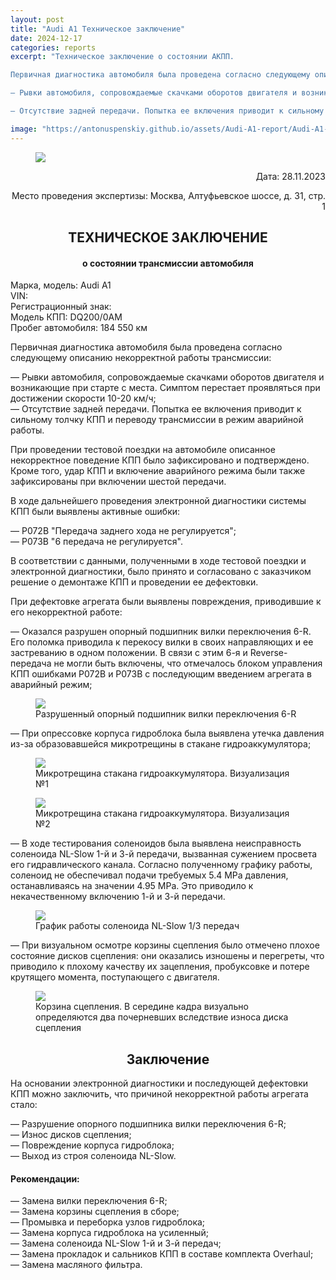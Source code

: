 ```yaml
---
layout: post
title: "Audi A1 Техническое заключение"
date: 2024-12-17
categories: reports
excerpt: "Техническое заключение о состоянии АКПП.

Первичная диагностика автомобиля была проведена согласно следующему описанию некорректной работы трансмиссии:<br/>

— Рывки автомобиля, сопровождаемые скачками оборотов двигателя и возникающие при старте с места. Симптом перестает проявляться при достижении скорости 10-20 км/ч;<br/>

— Отсутствие задней передачи. Попытка ее включения приводит к сильному толчку КПП и переводу трансмиссии в режим аварийной работы.<br/>"

image: "https://antonuspenskiy.github.io/assets/Audi-A1-report/Audi-A1-car-photo.jpg"
---
```


<link rel="stylesheet" href="https://antonuspenskiy.github.io/assets/style.css">

<div class="article-container">

<figure>
  <img src="https://antonuspenskiy.github.io/assets/CTT-header.jpg">
</figure>

<p align="right">Дата: 28.11.2023</p>
<p align="right">Место проведения экспертизы: Москва, Алтуфьевское шоссе, д. 31, стр. 1</p>

<h2 align="center">ТЕХНИЧЕСКОЕ ЗАКЛЮЧЕНИЕ</h2>
<h4 align="center">о состоянии трансмиссии автомобиля</h4>


<p>
Марка, модель: Audi A1<br/>
VIN:<br/>
Регистрационный знак:<br/>
Модель КПП: DQ200/0AM<br/>
Пробег автомобиля: 184 550 км<br/>
</p>

<p>Первичная диагностика автомобиля была проведена согласно следующему описанию некорректной работы трансмиссии:</p>

<p>
— Рывки автомобиля, сопровождаемые скачками оборотов двигателя и возникающие при старте с места. Симптом перестает проявляться при достижении скорости 10-20 км/ч;<br/> 
— Отсутствие задней передачи. Попытка ее включения приводит к сильному толчку КПП и переводу трансмиссии в режим аварийной работы.<br/>
</p>

<p>При проведении тестовой поездки на автомобиле описанное некорректное поведение КПП было зафиксировано и подтверждено. Кроме того, удар КПП и включение аварийного режима были также зафиксированы при включении шестой передачи.</p>

<p>В ходе дальнейшего проведения электронной диагностики системы КПП были выявлены активные ошибки:</p>

<p>
— P072B "Передача заднего хода не регулируется";<br/>
— P073B "6 передача не регулируется".<br/>
</p>

<p>В соответствии с данными, полученными в ходе тестовой поездки и электронной диагностики, было принято и согласовано с заказчиком решение о демонтаже КПП и проведении ее дефектовки.</p>

<p>При дефектовке агрегата были выявлены повреждения, приводившие к его некорректной работе:</p>

<p>— Оказался разрушен опорный подшипник вилки переключения 6-R. Его поломка приводила к перекосу вилки в своих направляющих и ее застреванию в одном положении. В связи с этим 6-я и Reverse-передача не могли быть включены, что отмечалось блоком управления КПП ошибками P072B и P073B с последующим введением агрегата в аварийный режим;</p>

<figure>
  <img src="https://antonuspenskiy.github.io/assets/Audi-A1-report/Audi-A1-fork.jpg">
  <figcaption>Разрушенный опорный подшипник вилки переключения 6-R</figcaption>
</figure>

<p>— При опрессовке корпуса гидроблока была выявлена утечка давления из-за образовавшейся микротрещины в стакане гидроаккумулятора;</p>

<figure>
  <img src="https://antonuspenskiy.github.io/assets/Audi-A1-report/DCT_crack_2.jpg">
  <figcaption>Микротрещина стакана гидроаккумулятора. Визуализация №1</figcaption>
</figure>

<figure>
  <img src="https://antonuspenskiy.github.io/assets/Audi-A1-report/DCT_crack_1.jpg">
  <figcaption>Микротрещина стакана гидроаккумулятора. Визуализация №2</figcaption>
</figure>

<p>— В ходе тестирования соленоидов была выявлена неисправность соленоида NL-Slow 1-й и 3-й передачи, вызванная сужением просвета его гидравлического канала. Согласно полученному графику работы, соленоид не обеспечивал подачи требуемых 5.4 MPa давления, останавливаясь на значении 4.95 MPa. Это приводило к некачественному включению 1-й и 3-й передачи.</p>

<figure>
  <img src="https://antonuspenskiy.github.io/assets/Audi-A1-report/solenoid-benchmark-Slow-NL.jpg">
  <figcaption>График работы соленоида NL-Slow 1/3 передач</figcaption>
</figure>

<p>— При визуальном осмотре корзины сцепления было отмечено плохое состояние дисков сцепления: они оказались изношены и перегреты, что приводило к плохому качеству их зацепления, пробуксовке и потере крутящего момента, поступающего с двигателя.</p>

<figure>
  <img src="https://antonuspenskiy.github.io/assets/Audi-A1-report/Audi-A1-Clutch.jpg">
  <figcaption>Корзина сцепления. В середине кадра визуально определяются два почерневших вследствие износа диска сцепления</figcaption>
</figure>

<h2 align="center">Заключение</h2>

<p>На основании электронной диагностики и последующей дефектовки КПП можно заключить, что причиной некорректной работы агрегата стало:</p>

<p>
— Разрушение опорного подшипника вилки переключения 6-R;<br/>
— Износ дисков сцепления;<br/>
— Повреждение корпуса гидроблока;<br/>
— Выход из строя соленоида NL-Slow.<br/>
</p>

<h4>Рекомендации:</h4>
<p>
— Замена вилки переключения 6-R;<br/>
— Замена корзины сцепления в сборе;<br/>
— Промывка и переборка узлов гидроблока;<br/>
— Замена корпуса гидроблока на усиленный;<br/>
— Замена соленоида NL-Slow 1-й и 3-й передач;<br/>
— Замена прокладок и сальников КПП в составе комплекта Overhaul;<br/>
— Замена масляного фильтра.<br/>
</p>

</div>
